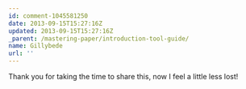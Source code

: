 ```yaml
---
id: comment-1045581250
date: 2013-09-15T15:27:16Z
updated: 2013-09-15T15:27:16Z
_parent: /mastering-paper/introduction-tool-guide/
name: Gillybede
url: ''
---
```


Thank you for taking the time to share this, now I feel a little less lost!

